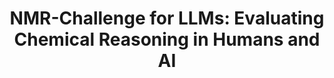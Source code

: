 ---
title: "**NMR-Challenge for LLMs: Evaluating Chemical Reasoning in Humans and AI**"
authors: "Sharlin, S., Agbere, F., Ishimwe, K, Osifová, Z., Socha, O, Dračínský, M, & Josephson, T. R."
pub_date: '2025-08-13'
journal: 'chemRxiv'
chemrxiv: '2025-x8h36-v2'
image: '/static/img/pub/LLM-NMR.png'
pdf: '/static/pdf/publications/ssharlin_202x.pdf'

links:

---